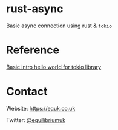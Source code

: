 # rust-async

Basic async connection using rust & `tokio`

# Reference

[Basic intro hello world for tokio library](https://tokio.rs/docs/getting-started/hello-world/)

# Contact

Website: https://equk.co.uk

Twitter: [@equilibriumuk](https://twitter.com/equilibriumuk)
